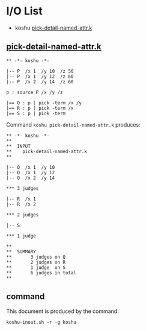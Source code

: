 # I/O List

- koshu [pick-detail-named-attr.k](#pick-detail-named-attrk)



## [pick-detail-named-attr.k](pick-detail-named-attr.k)

```
** -*- koshu -*-

|-- P  /x 1  /y 10  /z 50
|-- P  /x 1  /y 12  /z 60
|-- P  /x 2  /y 14  /z 60

p : source P /x /y /z

|== Q : p | pick -term /x /y
|== R : p | pick -term /x
|== S : p | pick -term
```

Command `koshu pick-detail-named-attr.k` produces:

```
** -*- koshu -*-
**
**  INPUT
**    pick-detail-named-attr.k
**

|-- Q  /x 1  /y 10
|-- Q  /x 1  /y 12
|-- Q  /x 2  /y 14

*** 3 judges

|-- R  /x 1
|-- R  /x 2

*** 2 judges

|-- S

*** 1 judge 

**
**  SUMMARY
**       3 judges on Q
**       2 judges on R
**       1 judge  on S
**       6 judges in total
**
```



## command

This document is produced by the command:

```
koshu-inout.sh -r -g koshu
```
